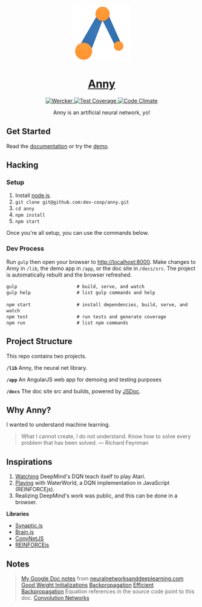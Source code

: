 <p align="center">
  <a href="http://dev-coop.github.io/anny/">
    <img height="150" width="150" src="https://raw.githubusercontent.com/dev-coop/anny/master/logo.png">
  </a>
</p>

<h1 align="center">
  <a href="http://dev-coop.github.io/anny">Anny</a>
</h1>

<p align="center">
  <a href="https://app.wercker.com/#applications/561dd8ec7b474cd811009e00">
    <img src="https://img.shields.io/wercker/ci/dev-coop/anny.svg?style=flat-square" alt="Wercker"/>
  </a>
  <a href="https://codeclimate.com/github/dev-coop/anny/coverage">
    <img src="https://img.shields.io/codeclimate/coverage/github/dev-coop/anny.svg?style=flat-square" alt="Test Coverage"/>
  </a>
  <a href="https://codeclimate.com/github/dev-coop/anny">
    <img src="https://img.shields.io/codeclimate/github/dev-coop/anny.svg?style=flat-square" alt="Code Climate"/>
  </a>
</p>

<p align="center">
  Anny is an artificial neural network, yo!
</p>

## Get Started
Read the [documentation](http://dev-coop.github.io/anny/docs/dist/0.1.0)
or try the [demo](http://dev-coop.github.io/anny).

## Hacking

### Setup

1. Install [node.js](https://nodejs.org/).
1. `git clone git@github.com:dev-coop/anny.git`
1. `cd anny`
1. `npm install`
1. `npm start`

Once you're all setup, you can use the commands below.

### Dev Process

Run `gulp` then open your browser to [http://localhost:8000](http://localhost:8000).
Make changes to Anny in `/lib`, the demo app in `/app`, or the doc site in `/docs/src`.
The project is automatically rebuilt and the browser refreshed.

```
gulp                      # build, serve, and watch
gulp help                 # list gulp commands and help

npm start                 # install dependencies, build, serve, and watch
npm test                  # run tests and generate coverage
npm run                   # list npm commands
```

## Project Structure

This repo contains two projects.

**`/lib`**
Anny, the neural net library.  

**`/app`**
An AngularJS web app for demoing and testing purposes

**`/docs`**
The doc site src and builds, powered by [JSDoc](http://usejsdoc.org/).

## Why Anny?

I wanted to understand machine learning.

>What I cannot create, I do not understand. Know how to solve every problem that has been solved.
>&mdash; Richard Feynman

## Inspirations

1. [Watching](https://www.youtube.com/watch?v=EfGD2qveGdQ) DeepMind's DQN teach 
itself to play Atari.
2. [Playing](http://cs.stanford.edu/people/karpathy/reinforcejs/waterworld.html) 
with WaterWorld, a DQN implementation in JavaScript (REINFORCEjs).
3. Realizing DeepMind's work was public, and this can be done in a browser.

**Libraries**

- [Synaptic.js](https://github.com/cazala/synaptic)
- [Brain.js](https://github.com/cazala/synaptic)
- [ConvNetJS](https://github.com/karpathy/convnetjs)
- [REINFORCEjs](https://github.com/karpathy/reinforcejs)

## Notes

>[My Google Doc notes](https://docs.google.com/document/d/1h-G9qqp-xC_ykq-weEIjtk0IvXdmij3tCDRfP75BJUg) from [neuralnetworksanddeeplearning.com](http://neuralnetworksanddeeplearning.com/)
>[Good Weight Initializations](https://plus.google.com/+SoumithChintala/posts/RZfdrRQWL6u)
>[Backpropagation](http://page.mi.fu-berlin.de/rojas/neural/chapter/K7.pdf)
>[Efficient Backpropagation](http://yann.lecun.com/exdb/publis/pdf/lecun-98b.pdf) Equation references in the source code point to this doc.
>[Convolution Networks](http://andrew.gibiansky.com/blog/machine-learning/convolutional-neural-networks/)  
